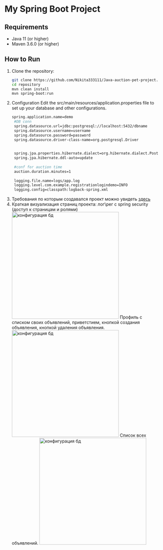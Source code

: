 # My Spring Boot Project

## Requirements
- Java 11 (or higher)
- Maven 3.6.0 (or higher)

## How to Run

1. Clone the repository:
   ```bash
   git clone https://github.com/Nikita333111/Java-auction-pet-project.git
   cd repository
   mvn clean install
   mvn spring-boot:run
2. Configuration
   Edit the src/main/resources/application.properties file to set up your database and other configurations.
   ```bash
   spring.application.name=demo
    #DB conn
    spring.datasource.url=jdbc:postgresql://localhost:5432/dbname
    spring.datasource.username=username
    spring.datasource.password=password
    spring.datasource.driver-class-name=org.postgresql.Driver
    
    
    spring.jpa.properties.hibernate.dialect=org.hibernate.dialect.PostgreSQLDialect
    spring.jpa.hibernate.ddl-auto=update
    
    #conf for auction time
    auction.duration.minutes=1
    
    logging.file.name=logs/app.log
    logging.level.com.example.registrationlogindemo=INFO
    logging.config=classpath:logback-spring.xml
   
3. Требования по которым создавался проект можно увидеть [здесь](https://docs.google.com/document/u/0/d/1GwZV90-57uxtZP095bctVu4F9AVnh_pNf4Ag3PaMW3c/mobilebasic)
4. Краткая визуализация страниц проекта:
    лог\рег с spring security (доступ к страницам и ролями)
   <img src="https://github.com/Nikita333111/Java-auction-pet-project/blob/master/requirements/project%20presentation/login.png" height="350" alt="конфигурация бд">
   Профиль с списком своих объявлений, приветстием, кнопкой создания объявления, кнопкой удаления объявления.
   <img src="https://github.com/Nikita333111/Java-auction-pet-project/blob/master/requirements/project%20presentation/profile.png" height="350" alt="конфигурация бд">
   Список всех объявлений.
   <img src="https://github.com/Nikita333111/Java-auction-pet-project/blob/master/requirements/project%20presentation/ad-list.png" height="350" alt="конфигурация бд">


